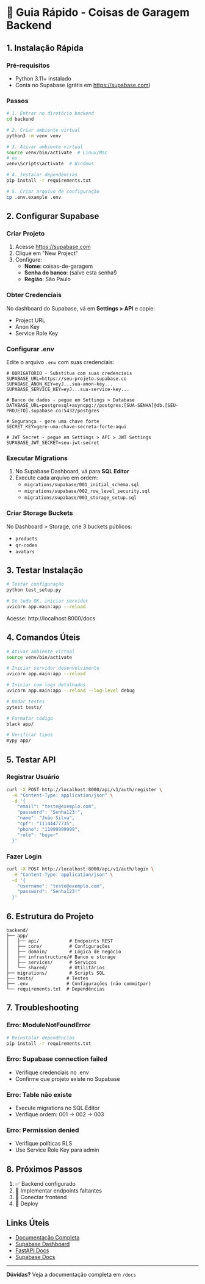 # 🚀 Guia Rápido - Coisas de Garagem Backend

## 1. Instalação Rápida

### Pré-requisitos
- Python 3.11+ instalado
- Conta no Supabase (grátis em https://supabase.com)

### Passos

```bash
# 1. Entrar no diretório backend
cd backend

# 2. Criar ambiente virtual
python3 -m venv venv

# 3. Ativar ambiente virtual
source venv/bin/activate  # Linux/Mac
# ou
venv\Scripts\activate  # Windows

# 4. Instalar dependências
pip install -r requirements.txt

# 5. Criar arquivo de configuração
cp .env.example .env
```

## 2. Configurar Supabase

### Criar Projeto
1. Acesse https://supabase.com
2. Clique em "New Project"
3. Configure:
   - **Nome**: coisas-de-garagem
   - **Senha do banco**: (salve esta senha!)
   - **Região**: São Paulo

### Obter Credenciais
No dashboard do Supabase, vá em **Settings > API** e copie:
- Project URL
- Anon Key
- Service Role Key

### Configurar .env
Edite o arquivo `.env` com suas credenciais:

```env
# OBRIGATÓRIO - Substitua com suas credenciais
SUPABASE_URL=https://seu-projeto.supabase.co
SUPABASE_ANON_KEY=eyJ...sua-anon-key...
SUPABASE_SERVICE_KEY=eyJ...sua-service-key...

# Banco de dados - pegue em Settings > Database
DATABASE_URL=postgresql+asyncpg://postgres:[SUA-SENHA]@db.[SEU-PROJETO].supabase.co:5432/postgres

# Segurança - gere uma chave forte
SECRET_KEY=gere-uma-chave-secreta-forte-aqui

# JWT Secret - pegue em Settings > API > JWT Settings
SUPABASE_JWT_SECRET=seu-jwt-secret
```

### Executar Migrations
1. No Supabase Dashboard, vá para **SQL Editor**
2. Execute cada arquivo em ordem:
   - `migrations/supabase/001_initial_schema.sql`
   - `migrations/supabase/002_row_level_security.sql`
   - `migrations/supabase/003_storage_setup.sql`

### Criar Storage Buckets
No Dashboard > Storage, crie 3 buckets públicos:
- `products`
- `qr-codes`
- `avatars`

## 3. Testar Instalação

```bash
# Testar configuração
python test_setup.py

# Se tudo OK, iniciar servidor
uvicorn app.main:app --reload
```

Acesse: http://localhost:8000/docs

## 4. Comandos Úteis

```bash
# Ativar ambiente virtual
source venv/bin/activate

# Iniciar servidor desenvolvimento
uvicorn app.main:app --reload

# Iniciar com logs detalhados
uvicorn app.main:app --reload --log-level debug

# Rodar testes
pytest tests/

# Formatar código
black app/

# Verificar tipos
mypy app/
```

## 5. Testar API

### Registrar Usuário
```bash
curl -X POST http://localhost:8000/api/v1/auth/register \
  -H "Content-Type: application/json" \
  -d '{
    "email": "teste@exemplo.com",
    "password": "Senha123!",
    "name": "João Silva",
    "cpf": "11144477735",
    "phone": "11999999999",
    "role": "buyer"
  }'
```

### Fazer Login
```bash
curl -X POST http://localhost:8000/api/v1/auth/login \
  -H "Content-Type: application/json" \
  -d '{
    "username": "teste@exemplo.com",
    "password": "Senha123!"
  }'
```

## 6. Estrutura do Projeto

```
backend/
├── app/
│   ├── api/           # Endpoints REST
│   ├── core/          # Configurações
│   ├── domain/        # Lógica de negócio
│   ├── infrastructure/# Banco e storage
│   ├── services/      # Serviços
│   └── shared/        # Utilitários
├── migrations/        # Scripts SQL
├── tests/            # Testes
├── .env              # Configurações (não commitpar)
└── requirements.txt  # Dependências
```

## 7. Troubleshooting

### Erro: ModuleNotFoundError
```bash
# Reinstalar dependências
pip install -r requirements.txt
```

### Erro: Supabase connection failed
- Verifique credenciais no .env
- Confirme que projeto existe no Supabase

### Erro: Table não existe
- Execute migrations no SQL Editor
- Verifique ordem: 001 → 002 → 003

### Erro: Permission denied
- Verifique políticas RLS
- Use Service Role Key para admin

## 8. Próximos Passos

1. ✅ Backend configurado
2. 📝 Implementar endpoints faltantes
3. 🎨 Conectar frontend
4. 🚀 Deploy

## Links Úteis

- [Documentação Completa](docs/ARQUITETURA.md)
- [Supabase Dashboard](https://app.supabase.com)
- [FastAPI Docs](https://fastapi.tiangolo.com)
- [Supabase Docs](https://supabase.com/docs)

---

**Dúvidas?** Veja a documentação completa em `/docs`